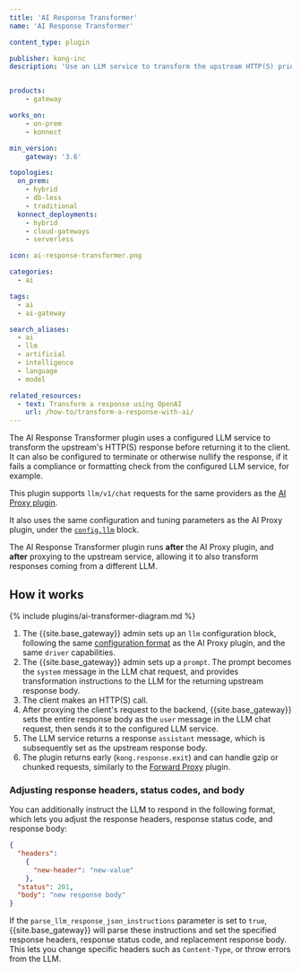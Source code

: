 ```yaml
---
title: 'AI Response Transformer'
name: 'AI Response Transformer'

content_type: plugin

publisher: kong-inc
description: 'Use an LLM service to transform the upstream HTTP(S) prior to forwarding it to the client'


products:
    - gateway

works_on:
    - on-prem
    - konnect

min_version:
    gateway: '3.6'

topologies:
  on_prem:
    - hybrid
    - db-less
    - traditional
  konnect_deployments:
    - hybrid
    - cloud-gateways
    - serverless

icon: ai-response-transformer.png

categories:
  - ai

tags:
  - ai
  - ai-gateway

search_aliases:
  - ai
  - llm
  - artificial
  - intelligence
  - language
  - model

related_resources:
  - text: Transform a response using OpenAI
    url: /how-to/transform-a-response-with-ai/
---
```


The AI Response Transformer plugin uses a configured LLM service to transform the upstream's HTTP(S) response before returning it to the client.
It can also be configured to terminate or otherwise nullify the response, if it fails a compliance or formatting check from the configured LLM service, for example.

This plugin supports `llm/v1/chat` requests for the same providers as the [AI Proxy plugin](/plugins/ai-proxy/).

It also uses the same configuration and tuning parameters as the AI Proxy plugin, under the [`config.llm`](/plugins/ai-request-transformer/reference/#schema--config-llm) block.

The AI Response Transformer plugin runs **after** the AI Proxy plugin, and **after** proxying to the upstream service, allowing it to also transform responses coming from a different LLM.

## How it works

{% include plugins/ai-transformer-diagram.md %}

1. The {{site.base_gateway}} admin sets up an `llm` configuration block, following the same 
[configuration format](/plugins/ai-proxy/reference/) as the AI Proxy plugin, 
and the same `driver` capabilities.
1. The {{site.base_gateway}} admin sets up a `prompt`. 
The prompt becomes the `system` message in the LLM chat request, and provides transformation
instructions to the LLM for the returning upstream response body.
1. The client makes an HTTP(S) call.
1. After proxying the client's request to the backend, {{site.base_gateway}} sets the entire response body as the 
`user` message in the LLM chat request, then sends it to the configured LLM service.
1. The LLM service returns a response `assistant` message, which is subsequently set as the upstream response body.
1. The plugin returns early (`kong.response.exit`) and can handle gzip or chunked requests, similarly to the [Forward Proxy](plugins/forward-proxy/) plugin.

### Adjusting response headers, status codes, and body

You can additionally instruct the LLM to respond in the following format, which lets you adjust the response headers, response status code, and response body:

```json
{
  "headers":
    {
      "new-header": "new-value"
    },
  "status": 201,
  "body": "new response body"
}
```

If the `parse_llm_response_json_instructions` parameter is set to `true`, {{site.base_gateway}} will parse these instructions and set the specified response headers, response status code, and replacement response body. 
This lets you change specific headers such as `Content-Type`, or throw errors from the LLM.

